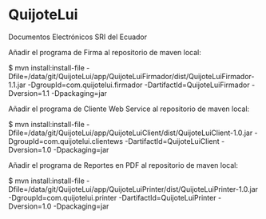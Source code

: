 # QuijoteLui
Documentos Electrónicos SRI del Ecuador


Añadir el programa de Firma al repositorio de maven local:

$ mvn install:install-file -Dfile=/data/git/QuijoteLui/app/QuijoteLuiFirmador/dist/QuijoteLuiFirmador-1.1.jar -DgroupId=com.quijotelui.firmador -DartifactId=QuijoteLuiFirmador -Dversion=1.1 -Dpackaging=jar

Añadir el programa de Cliente Web Service al repositorio de maven local:

$ mvn install:install-file -Dfile=/data/git/QuijoteLui/app/QuijoteLuiClient/dist/QuijoteLuiClient-1.0.jar -DgroupId=com.quijotelui.clientews -DartifactId=QuijoteLuiClient -Dversion=1.0 -Dpackaging=jar

Añadir el programa de Reportes en PDF al repositorio de maven local:

$ mvn install:install-file -Dfile=/data/git/QuijoteLui/app/QuijoteLuiPrinter/dist/QuijoteLuiPrinter-1.0.jar -DgroupId=com.quijotelui.printer -DartifactId=QuijoteLuiPrinter -Dversion=1.0 -Dpackaging=jar